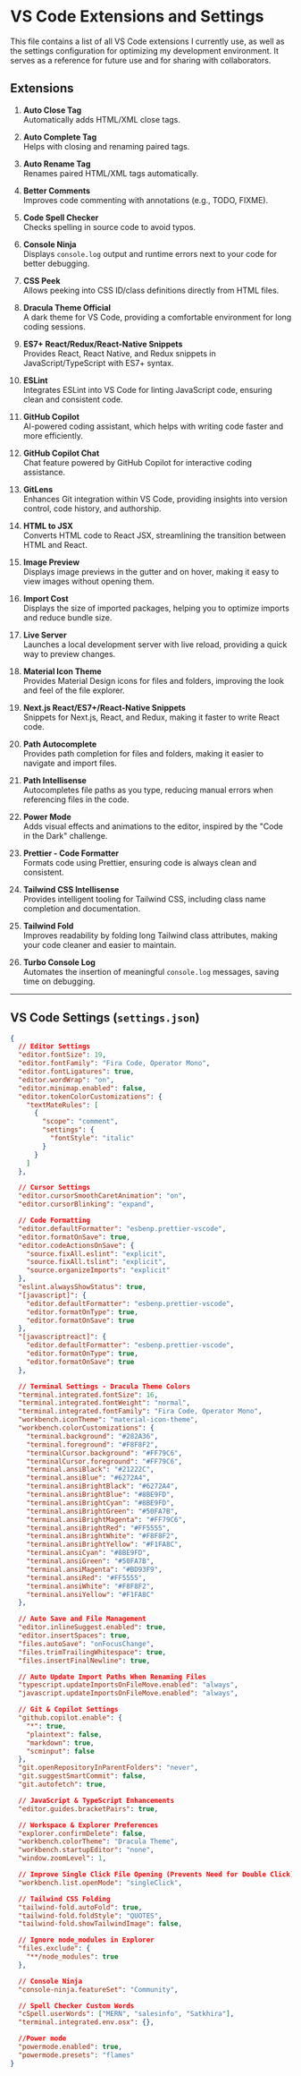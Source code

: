# VS Code Extensions and Settings

This file contains a list of all VS Code extensions I currently use, as well as the settings configuration for optimizing my development environment. It serves as a reference for future use and for sharing with collaborators.

## Extensions

1. **Auto Close Tag**  
   Automatically adds HTML/XML close tags.

2. **Auto Complete Tag**  
   Helps with closing and renaming paired tags.

3. **Auto Rename Tag**  
   Renames paired HTML/XML tags automatically.

4. **Better Comments**  
   Improves code commenting with annotations (e.g., TODO, FIXME).

5. **Code Spell Checker**  
   Checks spelling in source code to avoid typos.

6. **Console Ninja**  
   Displays `console.log` output and runtime errors next to your code for better debugging.

7. **CSS Peek**  
   Allows peeking into CSS ID/class definitions directly from HTML files.

8. **Dracula Theme Official**  
   A dark theme for VS Code, providing a comfortable environment for long coding sessions.

9. **ES7+ React/Redux/React-Native Snippets**  
   Provides React, React Native, and Redux snippets in JavaScript/TypeScript with ES7+ syntax.

10. **ESLint**  
    Integrates ESLint into VS Code for linting JavaScript code, ensuring clean and consistent code.

11. **GitHub Copilot**  
    AI-powered coding assistant, which helps with writing code faster and more efficiently.

12. **GitHub Copilot Chat**  
    Chat feature powered by GitHub Copilot for interactive coding assistance.

13. **GitLens**  
    Enhances Git integration within VS Code, providing insights into version control, code history, and authorship.

14. **HTML to JSX**  
    Converts HTML code to React JSX, streamlining the transition between HTML and React.

15. **Image Preview**  
    Displays image previews in the gutter and on hover, making it easy to view images without opening them.

16. **Import Cost**  
    Displays the size of imported packages, helping you to optimize imports and reduce bundle size.

17. **Live Server**  
    Launches a local development server with live reload, providing a quick way to preview changes.

18. **Material Icon Theme**  
    Provides Material Design icons for files and folders, improving the look and feel of the file explorer.

19. **Next.js React/ES7+/React-Native Snippets**  
    Snippets for Next.js, React, and Redux, making it faster to write React code.

20. **Path Autocomplete**  
    Provides path completion for files and folders, making it easier to navigate and import files.

21. **Path Intellisense**  
    Autocompletes file paths as you type, reducing manual errors when referencing files in the code.

22. **Power Mode**  
    Adds visual effects and animations to the editor, inspired by the "Code in the Dark" challenge.

23. **Prettier - Code Formatter**  
    Formats code using Prettier, ensuring code is always clean and consistent.

24. **Tailwind CSS Intellisense**  
    Provides intelligent tooling for Tailwind CSS, including class name completion and documentation.

25. **Tailwind Fold**  
    Improves readability by folding long Tailwind class attributes, making your code cleaner and easier to maintain.

26. **Turbo Console Log**  
    Automates the insertion of meaningful `console.log` messages, saving time on debugging.

---

## VS Code Settings (`settings.json`)

```json
{
  // Editor Settings
  "editor.fontSize": 19,
  "editor.fontFamily": "Fira Code, Operator Mono",
  "editor.fontLigatures": true,
  "editor.wordWrap": "on",
  "editor.minimap.enabled": false,
  "editor.tokenColorCustomizations": {
    "textMateRules": [
      {
        "scope": "comment",
        "settings": {
          "fontStyle": "italic"
        }
      }
    ]
  },

  // Cursor Settings
  "editor.cursorSmoothCaretAnimation": "on",
  "editor.cursorBlinking": "expand",

  // Code Formatting
  "editor.defaultFormatter": "esbenp.prettier-vscode",
  "editor.formatOnSave": true,
  "editor.codeActionsOnSave": {
    "source.fixAll.eslint": "explicit",
    "source.fixAll.tslint": "explicit",
    "source.organizeImports": "explicit"
  },
  "eslint.alwaysShowStatus": true,
  "[javascript]": {
    "editor.defaultFormatter": "esbenp.prettier-vscode",
    "editor.formatOnType": true,
    "editor.formatOnSave": true
  },
  "[javascriptreact]": {
    "editor.defaultFormatter": "esbenp.prettier-vscode",
    "editor.formatOnType": true,
    "editor.formatOnSave": true
  },

  // Terminal Settings - Dracula Theme Colors
  "terminal.integrated.fontSize": 16,
  "terminal.integrated.fontWeight": "normal",
  "terminal.integrated.fontFamily": "Fira Code, Operator Mono",
  "workbench.iconTheme": "material-icon-theme",
  "workbench.colorCustomizations": {
    "terminal.background": "#282A36",
    "terminal.foreground": "#F8F8F2",
    "terminalCursor.background": "#FF79C6",
    "terminalCursor.foreground": "#FF79C6",
    "terminal.ansiBlack": "#21222C",
    "terminal.ansiBlue": "#6272A4",
    "terminal.ansiBrightBlack": "#6272A4",
    "terminal.ansiBrightBlue": "#8BE9FD",
    "terminal.ansiBrightCyan": "#8BE9FD",
    "terminal.ansiBrightGreen": "#50FA7B",
    "terminal.ansiBrightMagenta": "#FF79C6",
    "terminal.ansiBrightRed": "#FF5555",
    "terminal.ansiBrightWhite": "#F8F8F2",
    "terminal.ansiBrightYellow": "#F1FA8C",
    "terminal.ansiCyan": "#8BE9FD",
    "terminal.ansiGreen": "#50FA7B",
    "terminal.ansiMagenta": "#BD93F9",
    "terminal.ansiRed": "#FF5555",
    "terminal.ansiWhite": "#F8F8F2",
    "terminal.ansiYellow": "#F1FA8C"
  },

  // Auto Save and File Management
  "editor.inlineSuggest.enabled": true,
  "editor.insertSpaces": true,
  "files.autoSave": "onFocusChange",
  "files.trimTrailingWhitespace": true,
  "files.insertFinalNewline": true,

  // Auto Update Import Paths When Renaming Files
  "typescript.updateImportsOnFileMove.enabled": "always",
  "javascript.updateImportsOnFileMove.enabled": "always",

  // Git & Copilot Settings
  "github.copilot.enable": {
    "*": true,
    "plaintext": false,
    "markdown": true,
    "scminput": false
  },
  "git.openRepositoryInParentFolders": "never",
  "git.suggestSmartCommit": false,
  "git.autofetch": true,

  // JavaScript & TypeScript Enhancements
  "editor.guides.bracketPairs": true,

  // Workspace & Explorer Preferences
  "explorer.confirmDelete": false,
  "workbench.colorTheme": "Dracula Theme",
  "workbench.startupEditor": "none",
  "window.zoomLevel": 1,

  // Improve Single Click File Opening (Prevents Need for Double Click)
  "workbench.list.openMode": "singleClick",

  // Tailwind CSS Folding
  "tailwind-fold.autoFold": true,
  "tailwind-fold.foldStyle": "QUOTES",
  "tailwind-fold.showTailwindImage": false,

  // Ignore node_modules in Explorer
  "files.exclude": {
    "**/node_modules": true
  },

  // Console Ninja
  "console-ninja.featureSet": "Community",

  // Spell Checker Custom Words
  "cSpell.userWords": ["MERN", "salesinfo", "Satkhira"],
  "terminal.integrated.env.osx": {},

  //Power mode
  "powermode.enabled": true,
  "powermode.presets": "flames"
}

